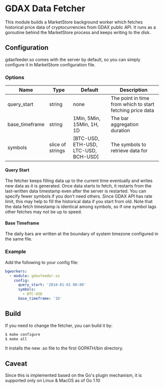# GDAX Data Fetcher

This module builds a MarketStore background worker which fetches historical
price data of cryptocurrencies from GDAX public API. It runs as a goroutine
behind the MarketStore process and keeps writing to the disk.

## Configuration

gdaxfeeder.so comes with the server by default, so you can simply configure it
in MarketStore configuration file.

### Options

| Name           | Type             | Default                              | Description                                               |
| -------------- | ---------------- | ------------------------------------ | --------------------------------------------------------- |
| query_start    | string           | none                                 | The point in time from which to start fetching price data |
| base_timeframe | string           | 1Min, 5Min, 15Min, 1H, 1D            | The bar aggregation duration                              |
| symbols        | slice of strings | [BTC-USD, ETH-USD, LTC-USD, BCH-USD] | The symbols to retrieve data for                          |

#### Query Start

The fetcher keeps filling data up to the current time eventually and writes new data as it is
generated. Once data starts to fetch, it restarts from the last-written data
timestamp even after the server is restarted. You can specify fewer symbols
if you don't need others. Since GDAX API has rate limit, this may help to
fill the historical data if you start from old. Note that the data fetch timestamp
is identical among symbols, so if one symbol lags other fetches may not be
up to speed.

#### Base Timeframe

The daily bars are written at the boundary of system timezone configured in the same file.

### Example

Add the following to your config file:

```yml
bgworkers:
  - module: gdaxfeeder.so
    config:
      query_start: '2018-01-01 00:00'
      symbols:
        - BTC-USD
      base_timeframe: '1D'
```

## Build

If you need to change the fetcher, you can build it by:

```bash
$ make configure
$ make all
```

It installs the new .so file to the first GOPATH/bin directory.

## Caveat

Since this is implemented based on the Go's plugin mechanism, it is supported only
on Linux & MacOS as of Go 1.10
